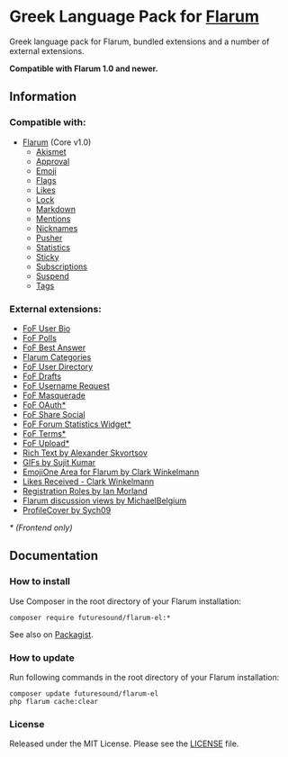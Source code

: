 # Greek Language Pack for [Flarum](https://flarum.org/)

Greek language pack for Flarum, bundled extensions and a number of external extensions.

**Compatible with Flarum 1.0 and newer.**

## Information


### Compatible with:

- [Flarum](https://github.com/flarum/core) (Core v1.0)
  - [Akismet](https://github.com/flarum/flarum-ext-akismet)
  - [Approval](https://github.com/flarum/flarum-ext-approval)
  - [Emoji](https://github.com/flarum/emoji)
  - [Flags](https://github.com/flarum/flags)
  - [Likes](https://github.com/flarum/likes)
  - [Lock](https://github.com/flarum/lock)
  - [Markdown](https://github.com/flarum/markdown)
  - [Mentions](https://github.com/flarum/mentions)
  - [Nicknames](https://github.com/flarum/nicknames)
  - [Pusher](https://github.com/flarum/pusher)
  - [Statistics](https://github.com/flarum/statistics)
  - [Sticky](https://github.com/flarum/sticky)
  - [Subscriptions](https://github.com/flarum/subscriptions)
  - [Suspend](https://github.com/flarum/suspend)
  - [Tags](https://github.com/flarum/tags)

### External extensions:
  - [FoF User Bio](https://github.com/FriendsOfFlarum/user-bio)
  - [FoF Polls](https://github.com/FriendsOfFlarum/polls)
  - [FoF Best Answer](https://github.com/FriendsOfFlarum/best-answer)
  - [Flarum Categories](https://github.com/askvortsov1/flarum-categories)
  - [FoF User Directory](https://github.com/FriendsOfFlarum/user-directory)
  - [FoF Drafts](https://github.com/FriendsOfFlarum/drafts)
  - [FoF Username Request](https://github.com/FriendsOfFlarum/username-request)
  - [FoF Masquerade](https://github.com/FriendsOfFlarum/masquerade)
  - [FoF OAuth*](https://github.com/FriendsOfFlarum/oauth)
  - [FoF Share Social](https://github.com/FriendsOfFlarum/share-social)
  - [FoF Forum Statistics Widget*](https://github.com/FriendsOfFlarum/forum-statistics-widget)
  - [FoF Terms*](https://github.com/FriendsOfFlarum/terms)
  - [FoF Upload*](https://github.com/FriendsOfFlarum/upload)
  - [Rich Text by Alexander Skvortsov](https://github.com/askvortsov1/flarum-rich-text)
  - [GIFs by Sujit Kumar](https://github.com/therealsujitk/flarum-ext-gifs)
  - [EmojiOne Area for Flarum by Clark Winkelmann](https://github.com/clarkwinkelmann/flarum-ext-emojionearea)
  - [Likes Received - Clark Winkelmann](https://github.com/clarkwinkelmann/flarum-ext-likes-received)
  - [Registration Roles by Ian Morland](https://github.com/imorland/flarum-regrole)
  - [Flarum discussion views by MichaelBelgium](https://github.com/MichaelBelgium/flarum-discussion-views)
  - [ProfileCover by Sych09](https://github.com/SychO9/flarum-profile-cover)

_* (Frontend only)_
## Documentation

### How to install

Use Composer in the root directory of your Flarum installation:

```text
composer require futuresound/flarum-el:*
```

See also on [Packagist](https://packagist.org/packages/futuresound/flarum-el).

### How to update

Run following commands in the root directory of your Flarum installation:

```text
composer update futuresound/flarum-el
php flarum cache:clear
```


### License

Released under the MIT License. Please see the [LICENSE](LICENSE) file.
